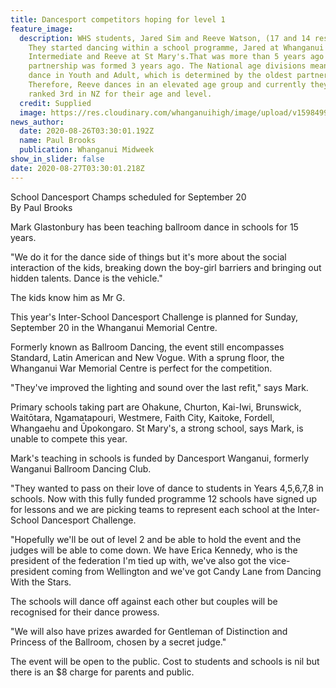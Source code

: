 ```yaml
---
title: Dancesport competitors hoping for level 1
feature_image:
  description: WHS students, Jared Sim and Reeve Watson, (17 and 14 respectively).
    They started dancing within a school programme, Jared at Whanganui
    Intermediate and Reeve at St Mary's.That was more than 5 years ago and the
    partnership was formed 3 years ago. The National age divisions means they
    dance in Youth and Adult, which is determined by the oldest partner.
    Therefore, Reeve dances in an elevated age group and currently they are
    ranked 3rd in NZ for their age and level.
  credit: Supplied
  image: https://res.cloudinary.com/whanganuihigh/image/upload/v1598499102/News/Jared_Sim_and_Reeve_Watson._Midweek_26.8.20_photo_supplied.jpg
news_author:
  date: 2020-08-26T03:30:01.192Z
  name: Paul Brooks
  publication: Whanganui Midweek
show_in_slider: false
date: 2020-08-27T03:30:01.218Z
---
```

School Dancesport Champs scheduled for September 20  
By Paul Brooks

Mark Glastonbury has been teaching ballroom dance in schools for 15 years.

"We do it for the dance side of things but it's more about the social interaction of the kids, breaking down the boy-girl barriers and bringing out hidden talents. Dance is the vehicle."

The kids know him as Mr G.

This year's Inter-School Dancesport Challenge is planned for Sunday, September 20 in the Whanganui Memorial Centre.

Formerly known as Ballroom Dancing, the event still encompasses Standard, Latin American and New Vogue. With a sprung floor, the Whanganui War Memorial Centre is perfect for the competition.

"They've improved the lighting and sound over the last refit," says Mark.

Primary schools taking part are Ohakune, Churton, Kai-Iwi, Brunswick, Waitōtara, Ngamatapouri, Westmere, Faith City, Kaitoke, Fordell, Whangaehu and Ūpokongaro. St Mary's, a strong school, says Mark, is unable to compete this year.

Mark's teaching in schools is funded by Dancesport Wanganui, formerly Wanganui Ballroom Dancing Club.

"They wanted to pass on their love of dance to students in Years 4,5,6,7,8 in schools. Now with this fully funded programme 12 schools have signed up for lessons and we are picking teams to represent each school at the Inter-School Dancesport Challenge.

"Hopefully we'll be out of level 2 and be able to hold the event and the judges will be able to come down. We have Erica Kennedy, who is the president of the federation I'm tied up with, we've also got the vice-president coming from Wellington and we've got Candy Lane from Dancing With the Stars.

The schools will dance off against each other but couples will be recognised for their dance prowess.

"We will also have prizes awarded for Gentleman of Distinction and Princess of the Ballroom, chosen by a secret judge."

The event will be open to the public. Cost to students and schools is nil but there is an $8 charge for parents and public.

